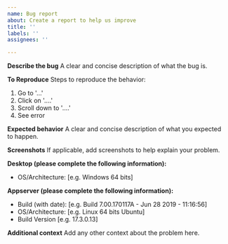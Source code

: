 ```yaml
---
name: Bug report
about: Create a report to help us improve
title: ''
labels: ''
assignees: ''

---
```


**Describe the bug**
A clear and concise description of what the bug is.

**To Reproduce**
Steps to reproduce the behavior:
1. Go to '...'
2. Click on '....'
3. Scroll down to '....'
4. See error

**Expected behavior**
A clear and concise description of what you expected to happen.

**Screenshots**
If applicable, add screenshots to help explain your problem.

**Desktop (please complete the following information):**
 - OS/Architecture: [e.g. Windows 64 bits]

**Appserver (please complete the following information):**
 - Build (with date): [e.g. Build 7.00.170117A - Jun 28 2019 - 11:16:56]
 - OS/Architecture: [e.g. Linux 64 bits Ubuntu]
 - Build Version [e.g. 17.3.0.13]

**Additional context**
Add any other context about the problem here.

